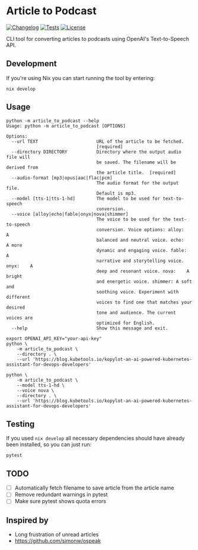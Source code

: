 # Article to Podcast

[![Changelog](https://img.shields.io/github/release/ivankovnatsky/article-to-podcast.svg)](https://github.com/ivankovnatsky/article-to-podcast/releases)
[![Tests](https://github.com/ivankovnatsky/article-to-podcast/actions/workflows/test.yml/badge.svg)](https://github.com/ivankovnatsky/article-to-podcast/actions)
[![License](https://img.shields.io/github/license/ivankovnatsky/article-to-podcast)](https://github.com/ivankovnatsky/article-to-podcast/blob/main/LICENSE.md)

CLI tool for converting articles to podcasts using OpenAI's Text-to-Speech API.

## Development

If you're using Nix you can start running the tool by entering:

```console
nix develop
```

## Usage

```console
python -m article_to_podcast --help                                                                                                                   
Usage: python -m article_to_podcast [OPTIONS]

Options:
  --url TEXT                      URL of the article to be fetched.
                                  [required]
  --directory DIRECTORY           Directory where the output audio file will
                                  be saved. The filename will be derived from
                                  the article title.  [required]
  --audio-format [mp3|opus|aac|flac|pcm]
                                  The audio format for the output file.
                                  Default is mp3.
  --model [tts-1|tts-1-hd]        The model to be used for text-to-speech
                                  conversion.
  --voice [alloy|echo|fable|onyx|nova|shimmer]
                                  The voice to be used for the text-to-speech
                                  conversion. Voice options: alloy:   A
                                  balanced and neutral voice. echo:    A more
                                  dynamic and engaging voice. fable:   A
                                  narrative and storytelling voice. onyx:    A
                                  deep and resonant voice. nova:    A bright
                                  and energetic voice. shimmer: A soft and
                                  soothing voice. Experiment with different
                                  voices to find one that matches your desired
                                  tone and audience. The current voices are
                                  optimized for English.
  --help                          Show this message and exit.
```

```console
export OPENAI_API_KEY="your-api-key"
python \
    -m article_to_podcast \
    --directory . \
    --url 'https://blog.kubetools.io/kopylot-an-ai-powered-kubernetes-assistant-for-devops-developers'

python \
    -m article_to_podcast \
    --model tts-1-hd \
    --voice nova \
    --directory . \
    --url 'https://blog.kubetools.io/kopylot-an-ai-powered-kubernetes-assistant-for-devops-developers'
```

## Testing

If you used `nix develop` all necessary dependencies should have already 
been installed, so you can just run:

```console
pytest
```

## TODO

- [ ] Automatically fetch filename to save article from the article name
- [ ] Remove redundant warnings in pytest
- [ ] Make sure pytest shows quota errors

## Inspired by

* Long frustration of unread articles
* https://github.com/simonw/ospeak
